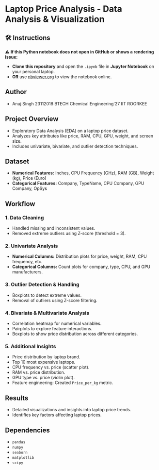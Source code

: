 # Laptop Price Analysis - Data Analysis & Visualization

## 🛠 Instructions
⚠️ **If this Python notebook does not open in GitHub or shows a rendering issue:**
- **Clone this repository** and open the `.ipynb` file in **Jupyter Notebook** on your personal laptop.
- **OR** use [nbviewer.org](https://nbviewer.org/) to view the notebook online.

## Author
- Anuj Singh 23112018 BTECH Chemical Engineering'27 IIT ROORKEE 

## Project Overview
- Exploratory Data Analysis (EDA) on a laptop price dataset.
- Analyzes key attributes like price, RAM, CPU, GPU, weight, and screen size.
- Includes univariate, bivariate, and outlier detection techniques.

## Dataset
- **Numerical Features:** Inches, CPU Frequency (GHz), RAM (GB), Weight (kg), Price (Euro)
- **Categorical Features:** Company, TypeName, CPU Company, GPU Company, OpSys

## Workflow
### 1. Data Cleaning
- Handled missing and inconsistent values.
- Removed extreme outliers using Z-score (threshold = 3).

### 2. Univariate Analysis
- **Numerical Columns:** Distribution plots for price, weight, RAM, CPU frequency, etc.
- **Categorical Columns:** Count plots for company, type, CPU, and GPU manufacturers.

### 3. Outlier Detection & Handling
- Boxplots to detect extreme values.
- Removal of outliers using Z-score filtering.

### 4. Bivariate & Multivariate Analysis
- Correlation heatmap for numerical variables.
- Pairplots to explore feature interactions.
- Boxplots to show price distribution across different categories.

### 5. Additional Insights
- Price distribution by laptop brand.
- Top 10 most expensive laptops.
- CPU frequency vs. price (scatter plot).
- RAM vs. price distribution.
- GPU type vs. price (violin plot).
- Feature engineering: Created `Price_per_kg` metric.

## Results
- Detailed visualizations and insights into laptop price trends.
- Identifies key factors affecting laptop prices.

## Dependencies
- `pandas`
- `numpy`
- `seaborn`
- `matplotlib`
- `scipy`
